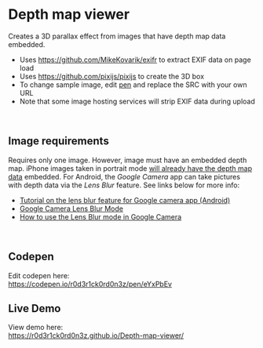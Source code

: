 # Depth map viewer
Creates a 3D parallax effect from images that have depth map data embedded.


* Uses https://github.com/MikeKovarik/exifr to extract EXIF data on page load 
* Uses https://github.com/pixijs/pixijs to create the 3D box
* To change sample image, edit [pen](https://codepen.io/r0d3r1ck0rd0n3z/pen/eYxPbEv) and replace the SRC with your own URL
* Note that some image hosting services will strip EXIF data during upload
<br>

## Image requirements

Requires only one image. However, image must have an embedded depth map. iPhone images taken in portrait mode [will already have the depth map data](https://developer.apple.com/documentation/avfoundation/additional_data_capture/capturing_photos_with_depth) embedded. For Android, the *Google Camera* app can take pictures with depth data via the *Lens Blur* feature. See links below for more info: 

* [Tutorial on the lens blur feature for Google camera app (Android)](https://www.youtube.com/watch?v=GmpmhvVlklc)
* [Google Camera Lens Blur Mode](https://www.youtube.com/watch?v=_CqXbX4i240)
* [How to use the Lens Blur mode in Google Camera](https://www.youtube.com/results?search_query=google+lens+blur)

<br>

## Codepen

Edit codepen here: <br>
https://codepen.io/r0d3r1ck0rd0n3z/pen/eYxPbEv
<br>


## Live Demo
View demo here: <br>
https://r0d3r1ck0rd0n3z.github.io/Depth-map-viewer/

